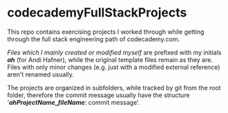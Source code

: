 # codecademyFullStackProjects
This repo contains exercising projects I worked through while getting through the full stack engineering path of codecademy.com.

_Files which I mainly created or modified myself_ are prefixed with my initials **_ah_** (for Andi Hafner), while the original template files remain as they are.
Files with only minor changes (e.g. just with a modified external reference) aren't renamed usually.

The projects are organized in subfolders, while tracked by git from the root folder, therefore the commit message usually have the structure '**_ahProjectName_fileName_**: commit message'.

